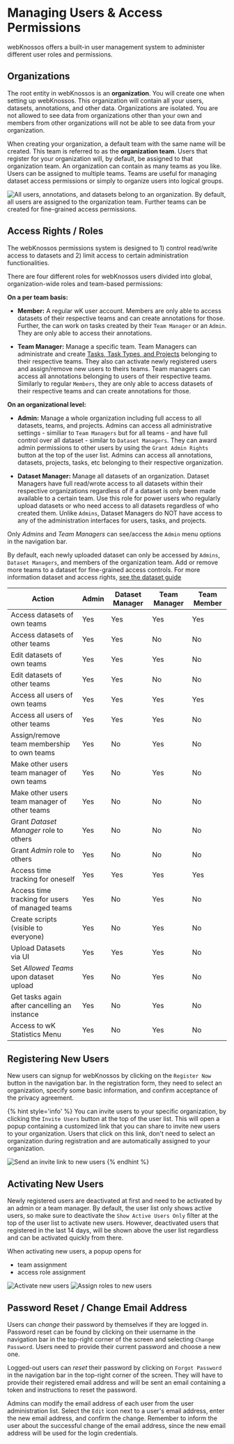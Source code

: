 # Managing Users & Access Permissions

webKnossos offers a built-in user management system to administer different user roles and permissions.


## Organizations

The root entity in webKnossos is an **organization**.
You will create one when setting up webKnossos.
This organization will contain all your users, datasets, annotations, and other data.
Organizations are isolated.
You are not allowed to see data from organizations other than your own and members from other organizations will not be able to see data from your organization.

When creating your organization, a default team with the same name will be created.
This team is referred to as the **organization team**.
Users that register for your organization will, by default, be assigned to that organization team.
An organization can contain as many teams as you like. 
Users can be assigned to multiple teams.
Teams are useful for managing dataset access permissions or simply to organize users into logical groups.

![All users, annotations, and datasets belong to an organization. By default, all users are assigned to the organization team. Further teams can be created for fine-grained access permissions.](images/teams.png)


## Access Rights / Roles

The webKnossos permissions system is designed to 1) control read/write access to datasets and 2) limit access to certain administration functionalities.

There are four different roles for webKnossos users divided into global, organization-wide roles and team-based permissions:

**On a per team basis:**

  - __Member:__ A regular wK user account. Members are only able to access datasets of their respective teams and can create annotations for those. Further, the can work on tasks created by their `Team Manager` or an `Admin`. They are only able to access their annotations.

  - __Team Manager:__ Manage a specific team. Team Managers can administrate and create [Tasks, Task Types, and Projects](./tasks.md) belonging to their respective teams. They also can activate newly registered users and assign/remove new users to theirs teams. Team managers can access all annotations belonging to users of their respective teams. Similarly to regular `Members`, they are only able to access datasets of their respective teams and can create annotations for those. 

**On an organizational level:** 

  - __Admin:__ Manage a whole organization including full access to all datasets, teams, and projects. Admins can access all administrative settings - similiar to `Team Managers` but for all teams - and have full control over all dataset - similar to `Dataset Managers`. They can award admin permissions to other users by using the `Grant Admin Rights` button at the top of the user list. Admins can access all annotations, datasets, projects, tasks, etc belonging to their respective organization.

  - __Dataset Manager:__ Manage all datasets of an organization. Dataset Managers have full read/wrote access to all datasets within their respective organizations regardless of if a dataset is only been made available to a certain team. Use this role for power users who regularly upload datasets or who need access to all datasets regardless of who created them.
  Unlike `Admins`, Dataset Managers do NOT have access to any of the administration interfaces for users, tasks, and projects.
  

Only *Admins* and *Team Managers* can see/access the `Admin` menu options in the navigation bar.

By default, each newly uploaded dataset can only be accessed by `Admins`, `Dataset Managers`, and members of the organization team. Add or remove more teams to a dataset for fine-grained access controls. For more information dataset and access rights, [see the dataset guide](./sharing.md#general)

| Action                                           	| Admin 	| Dataset Manager 	| Team Manager 	| Team Member 	|
|--------------------------------------------------	|-------	|-----------------	|--------------	|-------------	|
| Access datasets of own teams                        	| Yes   	| Yes             	| Yes          	| Yes         	|
| Access datasets of other teams                      	| Yes   	| Yes             	| No           	| No          	|
| Edit datasets of own teams                       	| Yes   	| Yes             	| Yes          	| No          	|
| Edit datasets of other teams                     	| Yes   	| Yes             	| No           	| No          	|
| Access all users of own teams                       	| Yes   	| Yes             	| Yes          	| Yes         	|
| Access all users of other teams                     	| Yes   	| Yes             	| Yes          	| No          	|
| Assign/remove team membership to own teams       	| Yes   	| No              	| Yes          	| No          	|
| Make other users team manager of own teams   	| Yes   	| No              	| Yes          	| No          	|
| Make other users team manager of other teams   	| Yes   	| No              	| No           	| No          	|
| Grant *Dataset Manager* role to others        	| Yes   	| No              	| No           	| No          	|
| Grant *Admin* role to others                           	| Yes   	| No              	| No           	| No          	|
| Access time tracking for oneself                       	| Yes   	| Yes             	| Yes          	| Yes         	|
| Access time tracking for users of managed teams          	| Yes   	| No              	| Yes          	| No          	|
| Create scripts (visible to everyone)            	| Yes   	| No              	| Yes          	| No          	|
| Upload Datasets via UI                           	| Yes   	| Yes             	| Yes          	| No          	|
| Set *Allowed Teams* upon dataset upload    	| Yes   	| No              	| Yes          	| No          	|
| Get tasks again after cancelling an instance     	| Yes   	| No              	| Yes          	| No          	|
| Access to wK Statistics Menu  	| Yes   	| No              	| Yes          	| No          	|


## Registering New Users

New users can signup for webKnossos by clicking on the `Register Now` button in the navigation bar.
In the registration form, they need to select an organization, specify some basic information, and confirm acceptance of the privacy agreement.

{% hint style='info' %}
You can invite users to your specific organization, by clicking the `Invite Users` button at the top of the user list. This will open a popup containing a customized link that you can share to invite new users to your organization.
Users that click on this link, don't need to select an organization during registration and are automatically assigned to your organization.

![Send an invite link to new users](./images/users_invite.png)
{% endhint %}


## Activating New Users

Newly registered users are deactivated at first and need to be activated by an admin or a team manager.
By default, the user list only shows active users, so make sure to deactivate the `Show Active Users Only` filter at the top of the user list to activate new users.
However, deactivated users that registered in the last 14 days, will be shown above the user list regardless and can be activated quickly from there.

When activating new users, a popup opens for
  - team assignment
  - access role assignment

![Activate new users](./images/users_activate1.png)
![Assign roles to new users](./images/users_activate2.png)

## Password Reset / Change Email Address

Users can _change_ their password by themselves if they are logged in. Password reset can be found by clicking on their username in the navigation bar in the top-right corner of the screen and selecting `Change Password`. Users need to provide their current password and choose a new one.

Logged-out users can _reset_ their password by clicking on `Forgot Password` in the navigation bar in the top-right corner of the screen. They will have to provide their registered email address and will be sent an email containing a token and instructions to reset the password.

Admins can modify the email address of each user from the user administration list. Select the `Edit` icon next to a user's email address, enter the new email address, and confirm the change. Remember to inform the user about the successful change of the email address, since the new email address will be used for the login credentials.
